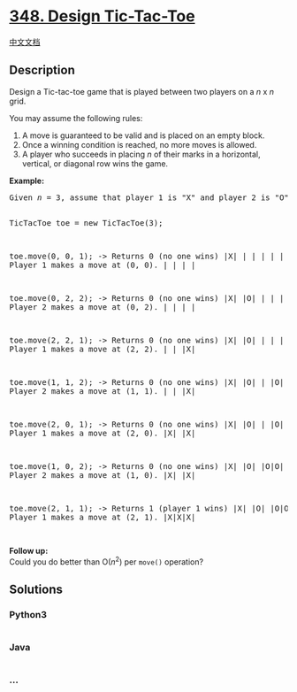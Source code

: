 # [348. Design Tic-Tac-Toe](https://leetcode.com/problems/design-tic-tac-toe)

[中文文档](/solution/0300-0399/0348.Design%20Tic-Tac-Toe/README.md)

## Description

<p>Design a Tic-tac-toe game that is played between two players on a <i>n</i> x <i>n</i> grid.
</p>

<p>You may assume the following rules:
<ol>
<li>A move is guaranteed to be valid and is placed on an empty block.</li>
<li>Once a winning condition is reached, no more moves is allowed.</li>
<li>A player who succeeds in placing <i>n</i> of their marks in a horizontal, vertical, or diagonal row wins the game.</li>
</ol>
</p>

<p><b>Example:</b><br />
<pre>
Given <i>n</i> = 3, assume that player 1 is "X" and player 2 is "O" in the board.

TicTacToe toe = new TicTacToe(3);

toe.move(0, 0, 1); -> Returns 0 (no one wins)
|X| | |
| | | | // Player 1 makes a move at (0, 0).
| | | |

toe.move(0, 2, 2); -> Returns 0 (no one wins)
|X| |O|
| | | | // Player 2 makes a move at (0, 2).
| | | |

toe.move(2, 2, 1); -> Returns 0 (no one wins)
|X| |O|
| | | | // Player 1 makes a move at (2, 2).
| | |X|

toe.move(1, 1, 2); -> Returns 0 (no one wins)
|X| |O|
| |O| | // Player 2 makes a move at (1, 1).
| | |X|

toe.move(2, 0, 1); -> Returns 0 (no one wins)
|X| |O|
| |O| | // Player 1 makes a move at (2, 0).
|X| |X|

toe.move(1, 0, 2); -> Returns 0 (no one wins)
|X| |O|
|O|O| | // Player 2 makes a move at (1, 0).
|X| |X|

toe.move(2, 1, 1); -> Returns 1 (player 1 wins)
|X| |O|
|O|O| | // Player 1 makes a move at (2, 1).
|X|X|X|

</pre>
</p>

<p><b>Follow up:</b><br />
Could you do better than O(<i>n</i><sup>2</sup>) per <code>move()</code> operation?
</p>

## Solutions

<!-- tabs:start -->

### **Python3**

```python

```

### **Java**

```java

```

### **...**

```

```

<!-- tabs:end -->
